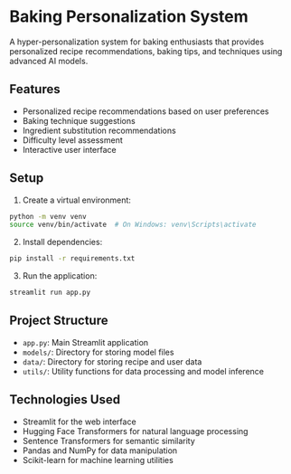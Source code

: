 # Baking Personalization System

A hyper-personalization system for baking enthusiasts that provides personalized recipe recommendations, baking tips, and techniques using advanced AI models.

## Features

- Personalized recipe recommendations based on user preferences
- Baking technique suggestions
- Ingredient substitution recommendations
- Difficulty level assessment
- Interactive user interface

## Setup

1. Create a virtual environment:
```bash
python -m venv venv
source venv/bin/activate  # On Windows: venv\Scripts\activate
```

2. Install dependencies:
```bash
pip install -r requirements.txt
```

3. Run the application:
```bash
streamlit run app.py
```

## Project Structure

- `app.py`: Main Streamlit application
- `models/`: Directory for storing model files
- `data/`: Directory for storing recipe and user data
- `utils/`: Utility functions for data processing and model inference

## Technologies Used

- Streamlit for the web interface
- Hugging Face Transformers for natural language processing
- Sentence Transformers for semantic similarity
- Pandas and NumPy for data manipulation
- Scikit-learn for machine learning utilities 
